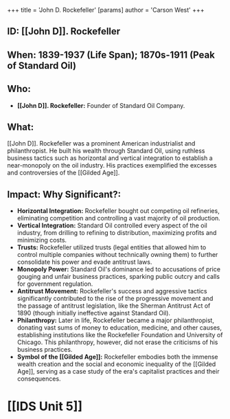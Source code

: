 +++
 title = 'John D. Rockefeller'
[params]
	author = 'Carson West'
+++
## ID: [[John D]]. Rockefeller

## When: 1839-1937 (Life Span);  1870s-1911 (Peak of Standard Oil)

## Who: 
* **[[John D]]. Rockefeller:** Founder of Standard Oil Company.

## What: 
[[John D]]. Rockefeller was a prominent American industrialist and philanthropist.  He built his wealth through Standard Oil, using ruthless business tactics such as horizontal and vertical integration to establish a near-monopoly on the oil industry. His practices exemplified the excesses and controversies of the [[Gilded Age]].

## Impact: Why Significant?:
* **Horizontal Integration:**  Rockefeller bought out competing oil refineries, eliminating competition and controlling a vast majority of oil production.
* **Vertical Integration:**  Standard Oil controlled every aspect of the oil industry, from drilling to refining to distribution, maximizing profits and minimizing costs.
* **Trusts:** Rockefeller utilized trusts (legal entities that allowed him to control multiple companies without technically owning them) to further consolidate his power and evade antitrust laws.
* **Monopoly Power:**  Standard Oil's dominance led to accusations of price gouging and unfair business practices, sparking public outcry and calls for government regulation.
* **Antitrust Movement:** Rockefeller's success and aggressive tactics significantly contributed to the rise of the progressive movement and the passage of antitrust legislation, like the Sherman Antitrust Act of 1890 (though initially ineffective against Standard Oil).
* **Philanthropy:**  Later in life, Rockefeller became a major philanthropist, donating vast sums of money to education, medicine, and other causes, establishing institutions like the Rockefeller Foundation and University of Chicago.  This philanthropy, however, did not erase the criticisms of his business practices.
* **Symbol of the [[Gilded Age]]:** Rockefeller embodies both the immense wealth creation and the social and economic inequality of the [[Gilded Age]], serving as a case study of the era's capitalist practices and their consequences.

# [[IDS Unit 5]]